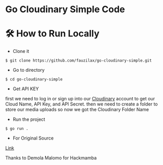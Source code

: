 # Go Cloudinary Simple Code

# 🛠️ How to Run Locally

- Clone it

```
$ git clone https://github.com/fauzilax/go-cloudinary-simple.git
```

- Go to directory

```
$ cd go-cloudinary-simple
```
- Get API KEY

first we need to log in or sign up into our <a href="https://cloudinary.com/" >Cloudinary</a> account to get our Cloud Name, API Key, and API Secret. 
then we need to create a folder to store our media uploads so now we got the Cloudinary Folder Name

- Run the project
```
$ go run .
```
- For Original Source

<a href="https://dev.to/hackmamba/robust-media-upload-with-golang-and-cloudinary-echo-version-5cd8" >Link</a>

Thanks to Demola Malomo for Hackmamba
